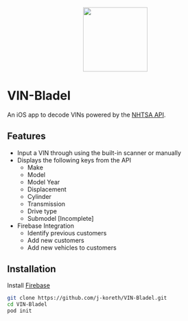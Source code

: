 ### <p align="center"><img width = "150px" height="150px" src="https://raw.githubusercontent.com/j-koreth/VIN-Bladel/master/VIN-Bladel/Assets.xcassets/AppIcon.appiconset/Icon-App-83.5x83.5%402x.png"></p>

# VIN-Bladel
An iOS app to decode VINs powered by the [NHTSA API](https://vpic.nhtsa.dot.gov/api/).

## Features
* Input a VIN through using the built-in scanner or manually
* Displays the following keys from the API
  * Make
  * Model 
  * Model Year
  * Displacement
  * Cylinder
  * Transmission
  * Drive type
  * Submodel [Incomplete]
* Firebase Integration
  * Identify previous customers
  * Add new customers
  * Add new vehicles to customers

## Installation
Install [Firebase](https://firebase.google.com/docs/ios/setup#add_the_sdk) 

``` sh
git clone https://github.com/j-koreth/VIN-Bladel.git
cd VIN-Bladel
pod init
```
